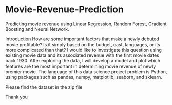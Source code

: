 # Movie-Revenue-Prediction

Predicting movie revenue using Linear Regression, Random Forest, Gradient Boosting and Neural Network.


Introduction
How are some important factors that make a newly debuted movie profitable? Is it simply based on the budget, cast, languages, or its more complicated than that? I would like to investigate this question using existing movie data and its associated revenue with the first movie dates back 1930. After exploring the data, I will develop a model and plot which features are the most important in determining movie revenue of newly premier movie. The language of this data science project problem is Python, using packages such as pandas, numpy, matplotlib, seaborn, and sklearn.

Please find the dataset in the zip file 

Thank you

